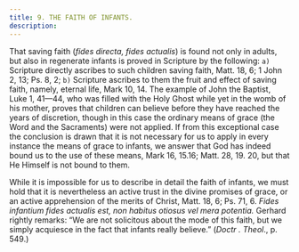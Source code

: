 ```yaml
---
title: 9. THE FAITH OF INFANTS.
description: 
---
```


That saving faith (_fides directa, fides actualis_) is found not only in adults, but also in regenerate infants is proved in Scripture by the following: `a)` Scripture directly ascribes to such children saving faith, Matt. 18, 6; 1 John 2, 13; Ps. 8, 2; `b)` Scripture ascribes to them the fruit and effect of saving faith, namely, eternal life, Mark 10, 14. The example of John the Baptist, Luke 1, 41—44, who was filled with the Holy Ghost while yet in the womb of his mother, proves that children can believe before they have reached the years of discretion, though in this case the ordinary means of grace (the Word and the Sacraments) were not applied. If from this exceptional case the conclusion is drawn that it is not necessary for us to apply in every instance the means of grace to infants, we answer that God has indeed bound us to the use of these means, Mark 16, 15.16; Matt. 28, 19. 20, but that He Himself is not bound to them. 

While it is impossible for us to describe in detail the faith of infants, we must hold that it is nevertheless an active trust in the divine promises of grace, or an active apprehension of the merits of Christ, Matt. 18, 6; Ps. 71, 6. _Fides infantium fides actualis est, non habitus otiosus vel mera potentia._ Gerhard rightly remarks: “We are not solicitous about the mode of this faith, but we simply acquiesce in the fact that infants really believe.” (_Doctr . Theol_., p. 549.) 
